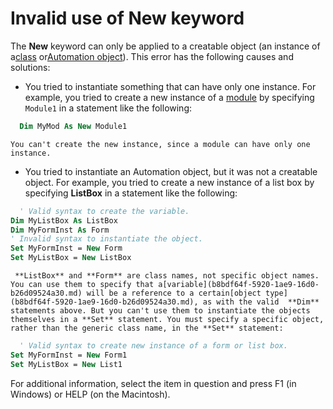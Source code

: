 
# Invalid use of New keyword

The  **New** keyword can only be applied to a creatable object (an instance of a[class](b8bdf64f-5920-1ae9-16d0-b26d09524a30.md) or[Automation object](b8bdf64f-5920-1ae9-16d0-b26d09524a30.md)). This error has the following causes and solutions:



- You tried to instantiate something that can have only one instance. For example, you tried to create a new instance of a [module](b8bdf64f-5920-1ae9-16d0-b26d09524a30.md) by specifying `Module1` in a statement like the following:
    
```vb
  Dim MyMod As New Module1 

```


    You can't create the new instance, since a module can have only one instance.
    
- You tried to instantiate an Automation object, but it was not a creatable object. For example, you tried to create a new instance of a list box by specifying  **ListBox** in a statement like the following:
    
```vb
  ' Valid syntax to create the variable. 
Dim MyListBox As ListBox     
Dim MyFormInst As Form 
' Invalid syntax to instantiate the object. 
Set MyFormInst = New Form 
Set MyListBox = New ListBox 

```


     **ListBox** and **Form** are class names, not specific object names. You can use them to specify that a[variable](b8bdf64f-5920-1ae9-16d0-b26d09524a30.md) will be a reference to a certain[object type](b8bdf64f-5920-1ae9-16d0-b26d09524a30.md), as with the valid  **Dim** statements above. But you can't use them to instantiate the objects themselves in a **Set** statement. You must specify a specific object, rather than the generic class name, in the **Set** statement:
    


```vb
  ' Valid syntax to create new instance of a form or list box. 
Set MyFormInst = New Form1 
Set MyListBox = New List1 

```


For additional information, select the item in question and press F1 (in Windows) or HELP (on the Macintosh).
